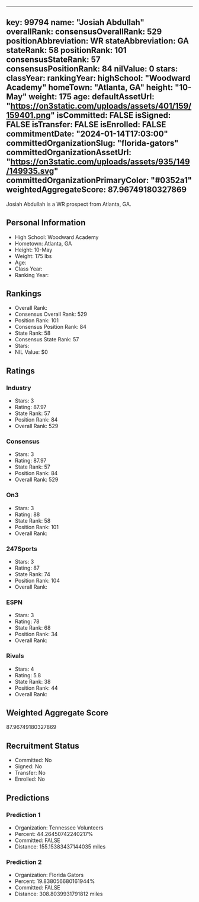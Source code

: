---
  key: 99794
  name: "Josiah Abdullah"
  overallRank: 
  consensusOverallRank: 529
  positionAbbreviation: WR
  stateAbbreviation: GA
  stateRank: 58
  positionRank: 101
  consensusStateRank: 57
  consensusPositionRank: 84
  nilValue: 0
  stars: 
  classYear: 
  rankingYear: 
  highSchool: "Woodward Academy"
  homeTown: "Atlanta, GA"
  height: "10-May"
  weight: 175
  age: 
  defaultAssetUrl: "https://on3static.com/uploads/assets/401/159/159401.png"
  isCommitted: FALSE
  isSigned: FALSE
  isTransfer: FALSE
  isEnrolled: FALSE
  commitmentDate: "2024-01-14T17:03:00"
  committedOrganizationSlug: "florida-gators"
  committedOrganizationAssetUrl: "https://on3static.com/uploads/assets/935/149/149935.svg"
  committedOrganizationPrimaryColor: "#0352a1"
  weightedAggregateScore: 87.96749180327869
  ---
  
  Josiah Abdullah is a WR prospect from Atlanta, GA.
  
  ## Personal Information
  - High School: Woodward Academy
  - Hometown: Atlanta, GA
  - Height: 10-May
  - Weight: 175 lbs
  - Age: 
  - Class Year: 
  - Ranking Year: 
  
  ## Rankings
  - Overall Rank: 
  - Consensus Overall Rank: 529
  - Position Rank: 101
  - Consensus Position Rank: 84
  - State Rank: 58
  - Consensus State Rank: 57
  - Stars: 
  - NIL Value: $0
  
  ## Ratings
  
  ### Industry
  - Stars: 3
  - Rating: 87.97
  - State Rank: 57
  - Position Rank: 84
  - Overall Rank: 529
  
  ### Consensus
  - Stars: 3
  - Rating: 87.97
  - State Rank: 57
  - Position Rank: 84
  - Overall Rank: 529
  
  ### On3
  - Stars: 3
  - Rating: 88
  - State Rank: 58
  - Position Rank: 101
  - Overall Rank: 
  
  ### 247Sports
  - Stars: 3
  - Rating: 87
  - State Rank: 74
  - Position Rank: 104
  - Overall Rank: 
  
  ### ESPN
  - Stars: 3
  - Rating: 78
  - State Rank: 68
  - Position Rank: 34
  - Overall Rank: 
  
  ### Rivals
  - Stars: 4
  - Rating: 5.8
  - State Rank: 38
  - Position Rank: 44
  - Overall Rank: 
  
  ## Weighted Aggregate Score
  87.96749180327869
  
  ## Recruitment Status
  - Committed: No
  - Signed: No
  - Transfer: No
  - Enrolled: No
  
  
  
  ## Predictions
  
  ### Prediction 1
  - Organization: Tennessee Volunteers
  - Percent: 44.26450742240217%
  - Committed: FALSE
  - Distance: 155.15383437144035 miles
  
  ### Prediction 2
  - Organization: Florida Gators
  - Percent: 19.838056680161944%
  - Committed: FALSE
  - Distance: 308.8039931791812 miles
  
